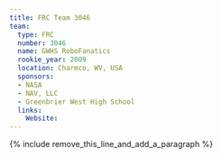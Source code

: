 ```yaml
---
title: FRC Team 3046
team:
  type: FRC
  number: 3046
  name: GWHS RoboFanatics
  rookie_year: 2009
  location: Charmco, WV, USA
  sponsors:
  - NASA
  - NAV, LLC
  - Greenbrier West High School
  links:
    Website:
---
```


{% include remove_this_line_and_add_a_paragraph %}